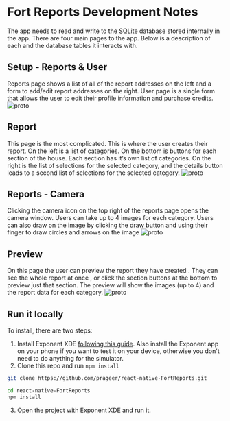 # Fort Reports Development Notes
The app needs to read and write to the SQLite database stored internally in the app. There are four main pages to the app. Below is a description of each and the database tables it interacts with.

## Setup - Reports & User
Reports page shows a list of all of the report addresses on the left and a form to add/edit report addresses on the right.
User page is a single form that allows the user to edit their profile information and purchase credits. 
![proto](https://content.screencast.com/users/prageer/folders/Default/media/92bdaf08-abf0-49b2-856a-c594f4b182b3/fort2.png)

## Report
This page is the most complicated. This is where the user creates their report. On the left is a list of categories. On the bottom is buttons for each section of the house. Each section has it’s own list of categories. On the right is the list of selections for the selected category, and the details button leads to a second list of selections for the selected category. ![proto](https://content.screencast.com/users/prageer/folders/Default/media/acf4f191-722b-4be7-950c-7e4436b57d32/fort3.png)

## Reports - Camera
Clicking the camera icon on the top right of the reports page  opens the camera window. Users can take up to 4 images for each category. Users can also draw on the image by clicking the draw button and using their finger to draw circles and arrows on the image
![proto](https://content.screencast.com/users/prageer/folders/Default/media/2a9d8db9-9988-4668-ba7d-c6cb81b585ef/fort-report.png)

## Preview
On this page the user can preview the report they have created . They can see the whole report at once , or click the section buttons at the bottom to preview just that section. The preview will show the images (up to 4) and the report data for each category.
![proto](https://content.screencast.com/users/prageer/folders/Default/media/ee943f30-ade2-42a8-b1d6-9bb51e610155/fort-preview.png)

## Run it locally

To install, there are two steps:

1. Install Exponent XDE [following this guide](https://docs.getexponent.com/versions/latest/introduction/installation.html).
Also install the Exponent app on your phone if you want to test it on
your device, otherwise you don't need to do anything for the simulator.
2. Clone this repo and run `npm install`
  ```bash
  git clone https://github.com/prageer/react-native-FortReports.git

  cd react-native-FortReports
  npm install
  ```
3. Open the project with Exponent XDE and run it.